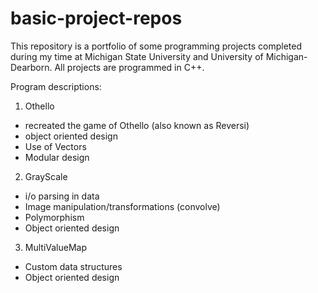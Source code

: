 # basic-project-repos
This repository is a portfolio of some programming projects completed during my time at Michigan State University and University of Michigan-Dearborn. All projects are programmed in C++.

Program descriptions:

1. Othello
  - recreated the game of Othello (also known as Reversi)
  - object oriented design
  - Use of Vectors
  - Modular design
 
  
 2. GrayScale
  - i/o parsing in data
  - Image manipulation/transformations (convolve)
  - Polymorphism 
  - Object oriented design
  
  
 3. MultiValueMap
  - Custom data structures
  - Object oriented design
